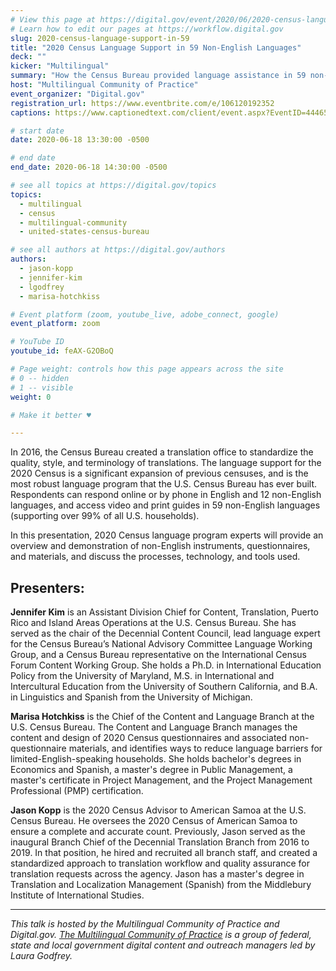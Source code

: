 ```yaml
---
# View this page at https://digital.gov/event/2020/06/2020-census-language-support-in-59
# Learn how to edit our pages at https://workflow.digital.gov
slug: 2020-census-language-support-in-59
title: "2020 Census Language Support in 59 Non-English Languages"
deck: ""
kicker: "Multilingual"
summary: "How the Census Bureau provided language assistance in 59 non-English languages for the 2020 Census."
host: "Multilingual Community of Practice"
event_organizer: "Digital.gov"
registration_url: https://www.eventbrite.com/e/106120192352
captions: https://www.captionedtext.com/client/event.aspx?EventID=4446563&CustomerID=321

# start date
date: 2020-06-18 13:30:00 -0500

# end date
end_date: 2020-06-18 14:30:00 -0500

# see all topics at https://digital.gov/topics
topics: 
  - multilingual
  - census
  - multilingual-community
  - united-states-census-bureau

# see all authors at https://digital.gov/authors
authors: 
  - jason-kopp
  - jennifer-kim
  - lgodfrey
  - marisa-hotchkiss

# Event platform (zoom, youtube_live, adobe_connect, google)
event_platform: zoom

# YouTube ID
youtube_id: feAX-G2OBoQ

# Page weight: controls how this page appears across the site
# 0 -- hidden
# 1 -- visible
weight: 0

# Make it better ♥

---
```


In 2016, the Census Bureau created a translation office to standardize the quality, style, and terminology of translations. The language support for the 2020 Census is a significant expansion of previous censuses, and is the most robust language program that the U.S. Census Bureau has ever built. Respondents can respond online or by phone in English and 12 non-English languages, and access video and print guides in 59 non-English languages (supporting over 99% of all U.S. households).

In this presentation, 2020 Census language program experts will provide an overview and demonstration of non-English instruments, questionnaires, and materials, and discuss the processes, technology, and tools used.

## Presenters:

**Jennifer Kim** is an Assistant Division Chief for Content, Translation, Puerto Rico and Island Areas Operations at the U.S. Census Bureau. She has served as the chair of the Decennial Content Council, lead language expert for the Census Bureau’s National Advisory Committee Language Working Group, and a Census Bureau representative on the International Census Forum Content Working Group. She holds a Ph.D. in International Education Policy from the University of Maryland, M.S. in International and Intercultural Education from the University of Southern California, and B.A. in Linguistics and Spanish from the University of Michigan.

**Marisa Hotchkiss** is the Chief of the Content and Language Branch at the U.S. Census Bureau. The Content and Language Branch manages the content and design of 2020 Census questionnaires and associated non-questionnaire materials, and identifies ways to reduce language barriers for limited-English-speaking households. She holds bachelor's degrees in Economics and Spanish, a master's degree in Public Management, a master's certificate in Project Management, and the Project Management Professional (PMP) certification.

**Jason Kopp** is the 2020 Census Advisor to American Samoa at the U.S. Census Bureau. He oversees the 2020 Census of American Samoa to ensure a complete and accurate count. Previously, Jason served as the inaugural Branch Chief of the Decennial Translation Branch from 2016 to 2019. In that position, he hired and recruited all branch staff, and created a standardized approach to translation workflow and quality assurance for translation requests across the agency. Jason has a master's degree in Translation and Localization Management (Spanish) from the Middlebury Institute of International Studies.

---

_This talk is hosted by the Multilingual Community of Practice and Digital.gov. [The Multilingual Community of Practice](https://digital.gov/communities/multilingual/) is a group of federal, state and local government digital content and outreach managers led by Laura Godfrey._
